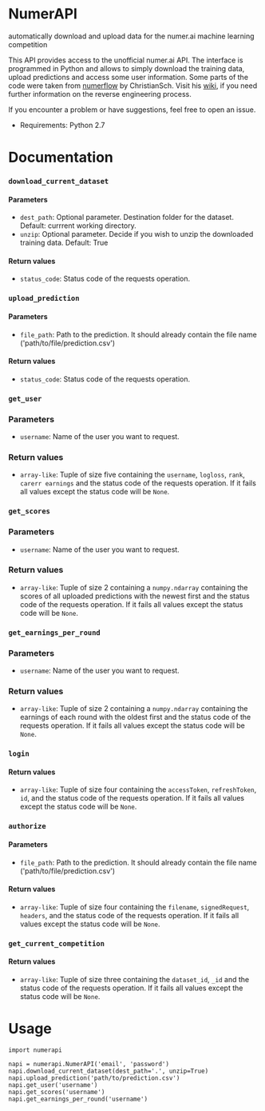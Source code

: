 # NumerAPI
automatically download and upload data for the numer.ai machine learning competition

This API provides access to the unofficial numer.ai API. The interface is programmed in Python and allows to simply download the training data, upload predictions and access some user information. Some parts of the code were taken from [numerflow](https://github.com/ChristianSch/numerflow) by ChristianSch. Visit his [wiki](https://github.com/ChristianSch/numerflow/wiki/API-Reverse-Engineering), if you need further information on the reverse engineering process.

If you encounter a problem or have suggestions, feel free to open an issue.

* Requirements: Python 2.7

# Documentation
### `download_current_dataset`
#### Parameters
* `dest_path`: Optional parameter. Destination folder for the dataset. Default: currrent working directory.
* `unzip`: Optional parameter. Decide if you wish to unzip the downloaded training data. Default: True

#### Return values
* `status_code`: Status code of the requests operation.

### `upload_prediction`
#### Parameters
* `file_path`: Path to the prediction. It should already contain the file name ('path/to/file/prediction.csv')

#### Return values
* `status_code`: Status code of the requests operation.

### `get_user`
### Parameters
* `username`: Name of the user you want to request.

### Return values
* `array-like`: Tuple of size five containing the `username`, `logloss`, `rank`, `carerr earnings` and the status code of the requests operation. If it fails all values except the status code will be `None`.

### `get_scores`
### Parameters
* `username`: Name of the user you want to request.

### Return values
* `array-like`: Tuple of size 2 containing a `numpy.ndarray` containing the scores of all uploaded predictions with the newest first and the status code of the requests operation. If it fails all values except the status code will be `None`.

### `get_earnings_per_round`
### Parameters
* `username`: Name of the user you want to request.

### Return values
* `array-like`: Tuple of size 2 containing a `numpy.ndarray` containing the earnings of each round with the oldest first and the status code of the requests operation. If it fails all values except the status code will be `None`.

### `login`
#### Return values
* `array-like`: Tuple of size four containing the `accessToken`, `refreshToken`, `id`, and the status code of the requests operation. If it fails all values except the status code will be `None`.

### `authorize`
#### Parameters
* `file_path`: Path to the prediction. It should already contain the file name ('path/to/file/prediction.csv')

#### Return values
* `array-like`: Tuple of size four containing the `filename`, `signedRequest`, `headers`, and the status code of the requests operation. If it fails all values except the status code will be `None`.

### `get_current_competition`
#### Return values
* `array-like`: Tuple of size three containing the `dataset_id`, `_id` and the status code of the requests operation. If it fails all values except the status code will be `None`.

# Usage
```
import numerapi

napi = numerapi.NumerAPI('email', 'password')
napi.download_current_dataset(dest_path='.', unzip=True)
napi.upload_prediction('path/to/prediction.csv')
napi.get_user('username')
napi.get_scores('username')
napi.get_earnings_per_round('username')
```
